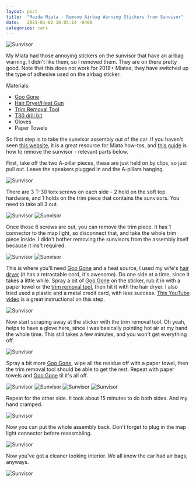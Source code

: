 ```yaml
---
layout: post
title:  "Mazda Miata - Remove Airbag Warning Stickers from Sunvisor"
date:   2021-01-02 10:05:14 -0400
categories: cars
---
```


![Sunvisor](/images/sunvisor/14.jpg)

My Miata had those annoying stickers on the sunvisor that have an airbag warning, I didn't like them, so I removed them. They are on there pretty good. Note that this does not work for 2018+ Miatas, they have switched up the type of adhesive used on the airbag sticker. 

Materials:
* [Goo Gone](https://amzn.to/3pHMQb5)
* [Hair Dryer/Heat Gun](https://amzn.to/2X5Xb4C)
* [Trim Removal Tool](https://amzn.to/3b2LGCU)
* [T30 drill bit](https://amzn.to/2LePCG4)
* Gloves
* Paper Towels

So first step is to take the sunvisor assembly out of the car. If you haven't seen [this website](https://www.hexorcism.com/16ND/), it is a great resource for Miata how-tos, and [this guide](https://www.hexorcism.com/16ND/sm356205/) is how to remove the sunvisor - relevant parts below. 

First, take off the two A-pillar pieces, these are just held on by clips, so just pull out. Leave the speakers plugged in and the A-pillars hanging. 

![Sunvisor](/images/sunvisor/1.jpg)

There are 3 T-30 torx screws on each side - 2 hold on the soft top hardware, and 1 holds on the trim piece that contains the sunvisors. You need to take all 3 out. 

![Sunvisor](/images/sunvisor/2.jpg)
![Sunvisor](/images/sunvisor/12.jpg)

Once those 6 screws are out, you can remove the trim piece. It has 1 connector to the map light, so disconnect that, and take the whole trim piece inside. I didn't bother removing the sunvisors from the assembly itself because it ins't required. 

![Sunvisor](/images/sunvisor/3.jpg)
![Sunvisor](/images/sunvisor/4.jpg)

This is where you'll need [Goo Gone](https://amzn.to/3pHMQb5) and a heat source, I used my wife's [hair dryer](https://amzn.to/2X5Xb4C) (it has a retractable cord, it's awesome). Do one side at a time, since it takes a little while. Spray a bit of [Goo Gone](https://amzn.to/3pHMQb5) on the sticker, rub it in with a paper towel or the [trim removal tool](https://amzn.to/3b2LGCU), then hit it with the hair dryer. I also tried used a plastic and a metal credit card, with less success. [This YouTube video](https://www.youtube.com/watch?v=tHKwnwsyp5E) is a great instructional on this step. 

![Sunvisor](/images/sunvisor/5.jpg)

Now start scraping away at the sticker with the trim removal tool. Oh yeah, helps to have a glove here, since I was basically pointing hot air at my hand the whole time. This still takes a few minutes, and you won't get everything off. 

![Sunvisor](/images/sunvisor/6.jpg)

Spray a bit more [Goo Gone](https://amzn.to/3pHMQb5), wipe all the residue off with a paper towel, then the trim removal tool should be able to get the rest. Repeat with paper towels and [Goo Gone](https://amzn.to/3pHMQb5) til it's all off. 

![Sunvisor](/images/sunvisor/7.jpg)
![Sunvisor](/images/sunvisor/8.jpg)
![Sunvisor](/images/sunvisor/9.jpg)
![Sunvisor](/images/sunvisor/10.jpg)

Repeat for the other side. It took about 15 minutes to do both sides. And my hand cramped. 

![Sunvisor](/images/sunvisor/11.jpg)

Now you can put the whole assembly back. Don't forget to plug in the map light connector before reassmbling. 

![Sunvisor](/images/sunvisor/13.jpg)

Now you've got a cleaner looking interior. We all know the car had air bags, anyways. 

![Sunvisor](/images/sunvisor/14.jpg)

